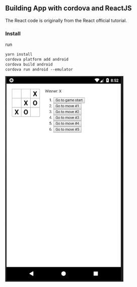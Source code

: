 ## Building App with cordova and ReactJS
The React code is originally from the React official tutorial.

### Install
run

```shell
yarn install
cordova platform add android
cordova build android
cordova run android --emulator

```

![image](./img/emulator.PNG)
